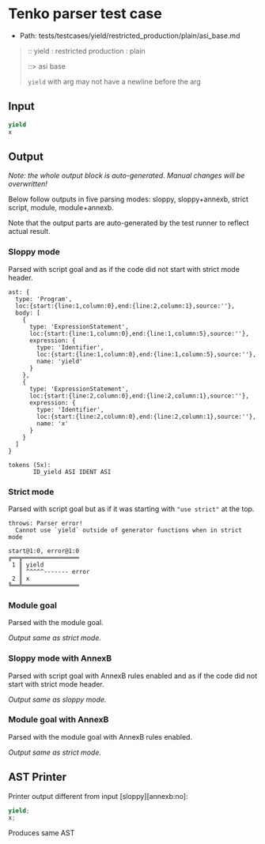 # Tenko parser test case

- Path: tests/testcases/yield/restricted_production/plain/asi_base.md

> :: yield : restricted production : plain
>
> ::> asi base
>
> `yield` with arg may not have a newline before the arg


## Input

`````js
yield
x
`````

## Output

_Note: the whole output block is auto-generated. Manual changes will be overwritten!_

Below follow outputs in five parsing modes: sloppy, sloppy+annexb, strict script, module, module+annexb.

Note that the output parts are auto-generated by the test runner to reflect actual result.

### Sloppy mode

Parsed with script goal and as if the code did not start with strict mode header.

`````
ast: {
  type: 'Program',
  loc:{start:{line:1,column:0},end:{line:2,column:1},source:''},
  body: [
    {
      type: 'ExpressionStatement',
      loc:{start:{line:1,column:0},end:{line:1,column:5},source:''},
      expression: {
        type: 'Identifier',
        loc:{start:{line:1,column:0},end:{line:1,column:5},source:''},
        name: 'yield'
      }
    },
    {
      type: 'ExpressionStatement',
      loc:{start:{line:2,column:0},end:{line:2,column:1},source:''},
      expression: {
        type: 'Identifier',
        loc:{start:{line:2,column:0},end:{line:2,column:1},source:''},
        name: 'x'
      }
    }
  ]
}

tokens (5x):
       ID_yield ASI IDENT ASI
`````

### Strict mode

Parsed with script goal but as if it was starting with `"use strict"` at the top.

`````
throws: Parser error!
  Cannot use `yield` outside of generator functions when in strict mode

start@1:0, error@1:0
╔══╦════════════════
 1 ║ yield
   ║ ^^^^^------- error
 2 ║ x
╚══╩════════════════

`````

### Module goal

Parsed with the module goal.

_Output same as strict mode._

### Sloppy mode with AnnexB

Parsed with script goal with AnnexB rules enabled and as if the code did not start with strict mode header.

_Output same as sloppy mode._

### Module goal with AnnexB

Parsed with the module goal with AnnexB rules enabled.

_Output same as strict mode._

## AST Printer

Printer output different from input [sloppy][annexb:no]:

````js
yield;
x;
````

Produces same AST
